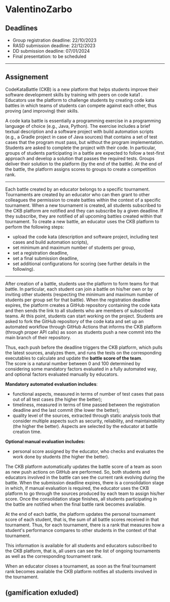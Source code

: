# ValentinoZarbo

## Deadlines
* Group registration deadline: 22/10/2023
* RASD submission deadline: 22/12/2023
* DD submission deadline: 07/01/2024
* Final presentation: to be scheduled

----------

## Assignement

CodeKataBattle (CKB) is a new platform that helps students improve their software development skills
by training with peers on code kata1 . Educators use the platform to challenge students by creating code
kata battles in which teams of students can compete against each other, thus proving (and improving)
their skills.  


A code kata battle is essentially a programming exercise in a programming language of choice (e.g.,
Java, Python). The exercise includes a brief textual description and a software project with build
automation scripts (e.g., a Gradle project in case of Java sources) that contains a set of test cases that
the program must pass, but without the program implementation. Students are asked to complete the
project with their code. In particular, groups of students participating in a battle are expected to follow
a test-first approach and develop a solution that passes the required tests. Groups deliver their
solution to the platform (by the end of the battle). At the end of the battle, the platform assigns scores
to groups to create a competition rank.  

--------

Each battle created by an educator belongs to a specific tournament. Tournaments are created by an
educator who can then grant to other colleagues the permission to create battles within the context of
a specific tournament. When a new tournament is created, all students subscribed to the CKB platform
are notified and they can subscribe by a given deadline. If they subscribe, they are notified of all
upcoming battles created within that tournament. To create a new battle, an educator uses the CKB
platform to perform the following steps:  

* upload the code kata (description and software project, including test cases and build
automation scripts),
* set minimum and maximum number of students per group,
* set a registration deadline,
* set a final submission deadline,
* set additional configurations for scoring (see further details in the following).
------------

After creation of a battle, students use the platform to form teams for that battle. In particular, each
student can join a battle on his/her own or by inviting other students (respecting the minimum and
maximum number of students per group set for that battle). When the registration deadline expires,
the platform creates a GitHub repository containing the code kata and then sends the link to all students
who are members of subscribed teams. At this point, students can start working on the project.
Students are asked to fork the GitHub repository of the code kata and set up an automated workflow
through GitHub Actions that informs the CKB platform (through proper API calls) as soon as students
push a new commit into the main branch of their repository.  

Thus, each push before the deadline triggers the CKB platform, which pulls the latest sources, analyzes them, and runs the tests on the corresponding executables to calculate and update the **battle score of the team**.  
The score is a natural number between 0 and 100 determined by considering some mandatory factors
evaluated in a fully automated way, and optional factors evaluated manually by educators.  

**Mandatory automated evaluation includes**:
* functional aspects, measured in terms of number of test cases that pass out of all test cases (the
higher the better);
* timeliness, measured in terms of time passed between the registration deadline and the last
commit (the lower the better);
* quality level of the sources, extracted through static analysis tools that consider multiple aspects
such as security, reliability, and maintainability (the higher the better). Aspects are selected by the
educator at battle creation time.

**Optional manual evaluation includes:**
* personal score assigned by the educator, who checks and evaluates the work done by students (the
higher the better).

The CKB platform automatically updates the battle score of a team as soon as new push actions on
GitHub are performed. So, both students and educators involved in the battle can see the current rank
evolving during the battle. When the submission deadline expires, there is a consolidation stage in
which, if manual evaluation is required, the educator uses the CKB platform to go through the sources
produced by each team to assign his/her score. Once the consolidation stage finishes, all students
participating in the battle are notified when the final battle rank becomes available.  

At the end of each battle, the platform updates the personal tournament score of each student, that is,
the sum of all battle scores received in that tournament. Thus, for each tournament, there is a rank that
measures how a student's performance compares to other students in the context of that tournament.  

This information is available for all students and educators subscribed to the CKB platform, that is, all
users can see the list of ongoing tournaments as well as the corresponding tournament rank.  

When an educator closes a tournament, as soon as the final tournament rank becomes available the
CKB platform notifies all students involved in the tournament.  

(gamification exluded) 
-----------


